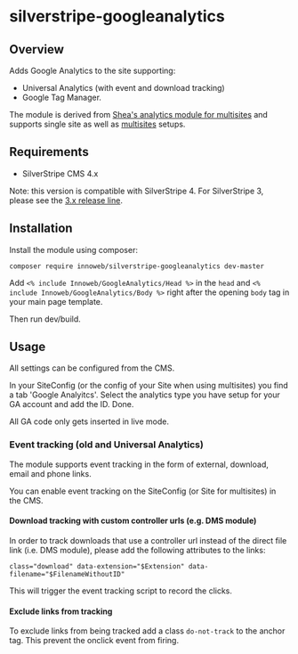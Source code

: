 # silverstripe-googleanalytics

## Overview

Adds Google Analytics to the site supporting:
* Universal Analytics (with event and download tracking)
* Google Tag Manager.

The module is derived from [Shea's analytics module for multisites](https://github.com/sheadawson/silverstripe-multisites-googleanalytics) and supports single site as well as [multisites](https://github.com/symbiote/silverstripe-multisites) setups.

## Requirements

* SilverStripe CMS 4.x

Note: this version is compatible with SilverStripe 4. For SilverStripe 3, please see the [3.x release line](https://github.com/xini/silverstripe-sitemap/tree/3).

## Installation

Install the module using composer:

```
composer require innoweb/silverstripe-googleanalytics dev-master
```

Add `<% include Innoweb/GoogleAnalytics/Head %>` in the `head` and `<% include Innoweb/GoogleAnalytics/Body %>` right after the opening `body` tag in your 
main page template.

Then run dev/build.

## Usage

All settings can be configured from the CMS.

In your SiteConfig (or the config of your Site when using multisites) you find a tab 'Google Analyitcs'. Select the analytics type you have setup for your GA account and add the ID. Done.

All GA code only gets inserted in live mode.

### Event tracking (old and Universal Analytics)

The module supports event tracking in the form of external, download, email and phone links.
 
You can enable event tracking on the SiteConfig (or Site for multisites) in the CMS.

#### Download tracking with custom controller urls (e.g. DMS module)

In order to track downloads that use a controller url instead of the direct file 
link (i.e. DMS module), please add the following attributes to the links:

```
class="download" data-extension="$Extension" data-filename="$FilenameWithoutID"
```

This will trigger the event tracking script to record the clicks.

#### Exclude links from tracking

To exclude links from being tracked add a class `do-not-track` to the anchor tag. 
This prevent the onclick event from firing. 
